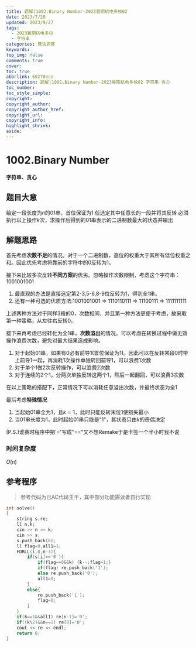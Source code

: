 ```yaml
---
title: 题解|1002.Binary Number-2023暑期杭电多校02
date: 2023/7/20
updated: 2023/9/27
tags:
  - 2023暑期杭电多校
  - 字符串
categories: 算法竞赛
keywords:
top_img: false
comments: true
cover:
toc: true
abbrlink: 60278ece
description: 题解|1002.Binary Number-2023暑期杭电多校02 字符串·贪心
toc_number:
toc_style_simple:
copyright:
copyright_author:
copyright_author_href:
copyright_url:
copyright_info:
highlight_shrink:
aside:
---
```


# 1002.Binary Number
**字符串、贪心**
## 题目大意
给定一段长度为$n$的01串，首位保证为1
任选定其中任意长的一段并将其反转
必须执行以上操作$k$次，求操作后得到的01串表示的二进制数最大的状态并输出
## 解题思路
首先考虑**次数不足**的情况。对于一个二进制数，高位的权重大于其所有低位权重之和。因此优先考虑将靠前的字符中的0反转为1。

接下来比较多次反转**不同方案**的优劣。忽略操作次数限制，考虑这个字符串：1001001001
1. 最直观的办法是直接选定第2-3,5-6,8-9位反转为1，得到全1串。
2. 还有一种可选的优质方法:1001001001 $\Rightarrow$ 1110110111 $\Rightarrow$ 11100111 $\Rightarrow$ 1111111111

上述两种方法对于同样3段的0，次数相同，并且第一种方法更便于考虑，故采取第一种策略，从左往右反转0。

接下来再考虑已经转化为全1串，**次数溢出**的情况。可以考虑在转换过程中做无效操作浪费次数，避免对最大结果造成影响。

1. 对于起始01串，如果有0必有前导1(首位保证为1)。因此可以在反转某段0时带上前导1一起，再消耗1次操作单独转回前导1，可以浪费1次数
2. 对于单个1做2次反转操作，可以浪费2次数
3. 对于连续的2个1，分两次单独反转这两个1，然后一起翻回，可以浪费3次数

在以上策略的搭配下，正常情况下可以消耗任意溢出次数，并最终状态为全1

最后考虑**特殊情况**
1. 当起始01串全为1，且$k=1$，此时只能反转末位1使损失最小
2. 当01串长度为1，此时起始01串只能是"1"，其状态只由$k$的奇偶决定

(P.S.)谁赛时程序中把'='写成"=="又不想Remake于是卡签一个半小时我不说

### 时间复杂度
$O(n)$

## 参考程序
> 参考代码为已AC代码主干，其中部分功能需读者自行实现

```cpp
int solve()
{
    string s,re;
    ll n,k;
    cin >> n >> k;
    cin >> s;
    s.push_back(0);
    ll flag=0,all1=1;
    FORLL(i,0,n-1){
        if(s[i]=='0'){
            if(flag==0&&k) {k--;flag=1;}
            if(flag) re.push_back('1');
            else re.push_back('0');
            all1=0;
        }
        else{
            re.push_back('1');
            flag=0;
        }
    }
    if(k==1&&all1) re[n-1]='0';
    if((k%2)&&n==1) re[0]='0';
    cout << re << endl;
    return 0;
}
```
